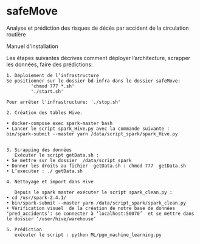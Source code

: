 # safeMove
Analyse et prédiction des risques de décès par accident de la circulation routière

Manuel d'installation

Les étapes suivantes décrives comment déployer l’architecture, scrapper les données, faire des prédictions:


    1. Déploiement de l’infrastructure
	Se positionner sur le dossier bd-infra dans le dossier safeMove: 
             'chmod 777 *.sh' 
             './start.sh' 

	Pour arrêter l'infrastructure: './stop.sh'
       
    2. Création des tables Hive.
        
    • docker-compose exec spark-master bash 
    • Lancer le script spark_Hive.py avec la commande suivante : bin/spark-submit --master yarn /data/script_spark/spark_Hive.py
      
       
    3. Scrapping des données
       Exécuter le script getData.sh : 
    • Se mettre sur le dossier  /data/script_spark
    • Donner les droits au fichier  getData.sh : chmod 777  getData.sh
    • L’executer : ./ getData.sh
       
    4. Nettoyage et import dans Hive
       
       Depuis le spark master exécuter le script spark_clean.py : 
    • cd /usr/spark-2.4.1/
    • bin/spark-submit --master yarn /data/script_spark/spark_clean.py
    • Vérification visuel  de la création de notre base de données ‘pred_accidents’: se connecter à ‘localhost:50070’  et se mettre dans le dossier ‘/user/hive/warehouse’ 
       
    5. Prédiction
       exécuter le script : python ML/pgm_machine_learning.py
